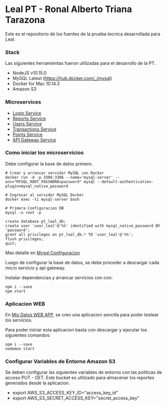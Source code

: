 # Leal PT - Ronal Alberto Triana Tarazona

Este es el repositorio de los fuentes de la prueba tecnica desarrollada para Leal.

### Stack
Las siguientes herramientas fueron utilizadas para el desarrollo de la PT.
- NodeJS v10.15.0
- MySQL Latest (https://hub.docker.com/_/mysql)
- Docker for Mac 10.14.3
- Amazon S3

### Microservices

- [Login Service](./microservices/login)
- [Reports Service](./microservices/reports)
- [Users Service](./microservices/users)
- [Transactions Service](./microservices/transactions)
- [Points Service](./microservices/points)
- [API Gateway Service](./api-gateway)

### Como iniciar los microservicios

Debe configurar la base de datos primero.

```
# Crear y arrancar servidor MySQL con Docker
docker run -d -p 3306:3306 --name='mysql-server' --env="MYSQL_ROOT_PASSWORD=password" mysql --default-authentication-plugin=mysql_native_password

# Ingresar al servidor MySQL Docker
docker exec -ti mysql-server bash

# Primera Configuracion DB
mysql -u root -p

create database pt_leal_db;
create user 'user_leal'@'%%' identified with mysql_native_password BY 'password';
grant all privileges on pt_leal_db.* TO 'user_leal'@'%%';
flush privileges;
quit;
```

Mas detalle en [Mysql Configuracion](./scripts/database)

Luego de configurar la base de datos, se debe proceder a descargar cada micro servicio y api gateway.


Instalar dependencias y arrancar servicios con con:
```
npm i --save
npm start
```

### Aplicacion WEB 

En [Mis Datos WEB APP](./mis-datos-web-app), se creo una aplicacion sencilla para poder testear los servicios.

Para poder iniciar esta aplicacion basta con descargar y ejecutar los siguientes comandos:

```
npm i --save
nodemon start
```

### Configurar Variables de Entorno Amazon S3

Se deben configurar las siguientes variables de entorno con las politicas de acceso PUT - GET. Este bucket es utilizado para almacenar los reportes generados desde la aplicacion.

- export AWS_S3_ACCESS_KEY_ID="access_key_id"
- export AWS_S3_SECRET_ACCESS_KEY="secret_access_key"
